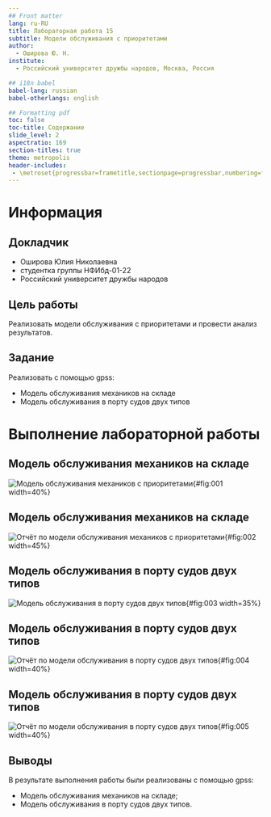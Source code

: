 ```yaml
---
## Front matter
lang: ru-RU
title: Лабораторная работа 15
subtitle: Модели обслуживания с приоритетами
author:
  - Оширова Ю. Н.
institute:
  - Российский университет дружбы народов, Москва, Россия

## i18n babel
babel-lang: russian
babel-otherlangs: english

## Formatting pdf
toc: false
toc-title: Содержание
slide_level: 2
aspectratio: 169
section-titles: true
theme: metropolis
header-includes:
 - \metroset{progressbar=frametitle,sectionpage=progressbar,numbering=fraction}
---
```


# Информация

## Докладчик

  * Оширова Юлия Николаевна
  * студентка группы НФИбд-01-22
  * Российский университет дружбы народов

## Цель работы

Реализовать модели обслуживания с приоритетами и провести анализ результатов.

## Задание

Реализовать с помощью gpss:

- Модель обслуживания механиков на складе
- Модель обслуживания в порту судов двух типов

# Выполнение лабораторной работы

## Модель обслуживания механиков на складе

![Модель обслуживания механиков с приоритетами](image/1.png){#fig:001 width=40%}

## Модель обслуживания механиков на складе

![Отчёт по модели обслуживания механиков с приоритетами](image/2.png){#fig:002 width=45%}

## Модель обслуживания в порту судов двух типов

![Модель обслуживания в порту судов двух типов](image/3.png){#fig:003 width=35%}

## Модель обслуживания в порту судов двух типов

![Отчёт по модели обслуживания в порту судов двух типов](image/4.png){#fig:004 width=40%}

## Модель обслуживания в порту судов двух типов

![Отчёт по модели обслуживания в порту судов двух типов](image/5.png){#fig:005 width=40%}

## Выводы

В результате выполнения работы были реализованы с помощью gpss:

- Модель обслуживания механиков на складе;
- Модель обслуживания в порту судов двух типов.